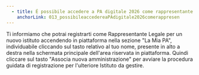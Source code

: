 ```yaml
---
  - title: É possibile accedere a PA digitale 2026 come rappresentante legale di più Scuole?
    anchorLink: 013_possibileaccedereaPAdigitale2026comerappresen
---
```


Ti informiamo che potrai registrarti come Rappresentante Legale per un nuovo istituto accendendo in piattaforma nella sezione "La Mia PA", individuabile cliccando sul tasto relativo al tuo nome, presente in alto a destra nella schermata principale dell'area riservata in piattaforma. Quindi cliccare sul tasto "Associa nuova amministrazione" per avviare la procedura guidata di registrazione per l'ulteriore Istituto da gestire.